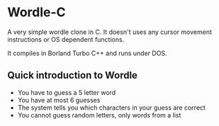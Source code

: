 # Wordle-C

A very simple wordle clone in C.
It doesn't uses any cursor movement instructions or OS dependent functions.

It compiles in Borland Turbo C++ and runs under DOS.

## Quick introduction to Wordle

- You have to guess a 5 letter word
- You have at most 6 guesses
- The system tells you which characters in your guess are correct
- You cannot guess random letters, only words from a list


